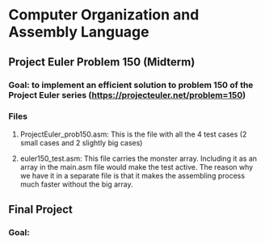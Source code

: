 # Computer Organization and Assembly Language

## Project Euler Problem 150 (Midterm)
### Goal: to implement an efficient solution to problem 150 of the Project Euler series (https://projecteuler.net/problem=150)

### Files
1. ProjectEuler_prob150.asm: 
This is the file with all the 4 test cases (2 small cases and 2 slightly big cases)

2) euler150_test.asm: 
This file carries the monster array. Including it as an array in the main.asm file would make the test active. The reason why we have it in a separate file is that it makes the assembling process much faster without the big array.

## Final Project
### Goal: 
